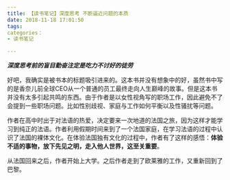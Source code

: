 ```yaml
---
title: 【读书笔记】深度思考 不断逼近问题的本质
date: 2018-11-18 17:01:50
tags:
categories：
- 读书笔记

---
```


***深度思考前的盲目勤奋注定是吃力不讨好的徒劳***

好吧，我确实是被书本的标题吸引进来的。这本书并没有想象中的好，虽然书中写的是香奈儿前全球CEO从一个普通的员工最终走向人生巅峰的故事。但是这本书并没有太多引起共鸣的东西。由于作者是以女性视角写的职场工作，因此避免不了会提到一些职场问题。比如性别歧视、家庭与工作如何平衡以及性骚扰等问题。

作者在高中时出于对法语的热爱，决定要来一次地道的法国之旅，因为这样才能学习到纯正的法语。作者利用假期时间来到了一个法国家庭，在学习法语的过程中认识了法国的裸体文化。在体验法国独有文化的过程中，作者有了这样的感悟：**体验不适的事物，放下先见之明，走入他人世界，这至关重要**。

从法国回来之后，作者开始上大学。之后作者走到了欧莱雅的工作，又重新回到了巴黎。
